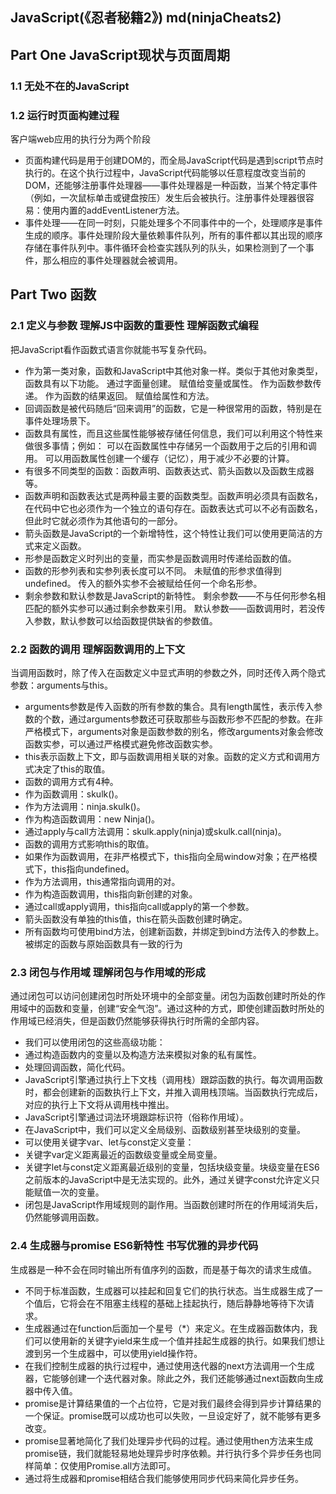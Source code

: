 ## JavaScript(《忍者秘籍2》) md(ninjaCheats2)

## Part One JavaScript现状与页面周期

### 1.1 无处不在的JavaScript

### 1.2 运行时页面构建过程

客户端web应用的执行分为两个阶段
- 页面构建代码是用于创建DOM的，而全局JavaScript代码是遇到script节点时执行的。在这个执行过程中，JavaScript代码能够以任意程度改变当前的DOM，还能够注册事件处理器——事件处理器是一种函数，当某个特定事件（例如，一次鼠标单击或键盘按压）发生后会被执行。注册事件处理器很容易：使用内置的addEventListener方法。
- 事件处理——在同一时刻，只能处理多个不同事件中的一个，处理顺序是事件生成的顺序。事件处理阶段大量依赖事件队列，所有的事件都以其出现的顺序存储在事件队列中。事件循环会检查实践队列的队头，如果检测到了一个事件，那么相应的事件处理器就会被调用。

## Part Two 函数

### 2.1 定义与参数 理解JS中函数的重要性 理解函数式编程

把JavaScript看作函数式语言你就能书写复杂代码。
- 作为第一类对象，函数和JavaScript中其他对象一样。类似于其他对象类型，函数具有以下功能。
 通过字面量创建。
 赋值给变量或属性。
 作为函数参数传递。
 作为函数的结果返回。
 赋值给属性和方法。
- 回调函数是被代码随后“回来调用”的函数，它是一种很常用的函数，特别是在事件处理场景下。
- 函数具有属性，而且这些属性能够被存储任何信息，我们可以利用这个特性来做很多事情；例如：
 可以在函数属性中存储另一个函数用于之后的引用和调用。
 可以用函数属性创建一个缓存（记忆），用于减少不必要的计算。
- 有很多不同类型的函数：函数声明、函数表达式、箭头函数以及函数生成器等。
- 函数声明和函数表达式是两种最主要的函数类型。函数声明必须具有函数名，在代码中它也必须作为一个独立的语句存在。函数表达式可以不必有函数名，但此时它就必须作为其他语句的一部分。
- 箭头函数是JavaScript的一个新增特性，这个特性让我们可以使用更简洁的方式来定义函数。
- 形参是函数定义时列出的变量，而实参是函数调用时传递给函数的值。
- 函数的形参列表和实参列表长度可以不同。
 未赋值的形参求值得到undefined。
 传入的额外实参不会被赋给任何一个命名形参。
- 剩余参数和默认参数是JavaScript的新特性。
 剩余参数——不与任何形参名相匹配的额外实参可以通过剩余参数来引用。
 默认参数——函数调用时，若没传入参数，默认参数可以给函数提供缺省的参数值。

 ### 2.2 函数的调用 理解函数调用的上下文

当调用函数时，除了传入在函数定义中显式声明的参数之外，同时还传入两个隐式参数：arguments与this。
- arguments参数是传入函数的所有参数的集合。具有length属性，表示传入参数的个数，通过arguments参数还可获取那些与函数形参不匹配的参数。在非严格模式下，arguments对象是函数参数的别名，修改arguments对象会修改函数实参，可以通过严格模式避免修改函数实参。
- this表示函数上下文，即与函数调用相关联的对象。函数的定义方式和调用方式决定了this的取值。
- 函数的调用方式有4种。
- 作为函数调用：skulk()。
- 作为方法调用：ninja.skulk()。
- 作为构造函数调用：new Ninja()。
- 通过apply与call方法调用：skulk.apply(ninja)或skulk.call(ninja)。
- 函数的调用方式影响this的取值。
- 如果作为函数调用，在非严格模式下，this指向全局window对象；在严格模式下，this指向undefined。
- 作为方法调用，this通常指向调用的对。
- 作为构造函数调用，this指向新创建的对象。
- 通过call或apply调用，this指向call或apply的第一个参数。
- 箭头函数没有单独的this值，this在箭头函数创建时确定。
- 所有函数均可使用bind方法，创建新函数，并绑定到bind方法传入的参数上。被绑定的函数与原始函数具有一致的行为

### 2.3 闭包与作用域 理解闭包与作用域的形成 

通过闭包可以访问创建闭包时所处环境中的全部变量。闭包为函数创建时所处的作用域中的函数和变量，创建“安全气泡”。通过这种的方式，即使创建函数时所处的作用域已经消失，但是函数仍然能够获得执行时所需的全部内容。
- 我们可以使用闭包的这些高级功能：
- 通过构造函数内的变量以及构造方法来模拟对象的私有属性。
- 处理回调函数，简化代码。
- JavaScript引擎通过执行上下文栈（调用栈）跟踪函数的执行。每次调用函数时，都会创建新的函数执行上下文，并推入调用栈顶端。当函数执行完成后，对应的执行上下文将从调用栈中推出。
- JavaScript引擎通过词法环境跟踪标识符（俗称作用域）。
- 在JavaScript中，我们可以定义全局级别、函数级别甚至块级别的变量。
- 可以使用关键字var、let与const定义变量：
- 关键字var定义距离最近的函数级变量或全局变量。
- 关键字let与const定义距离最近级别的变量，包括块级变量。块级变量在ES6之前版本的JavaScript中是无法实现的。此外，通过关键字const允许定义只能赋值一次的变量。
- 闭包是JavaScript作用域规则的副作用。当函数创建时所在的作用域消失后，仍然能够调用函数。

### 2.4 生成器与promise ES6新特性 书写优雅的异步代码

生成器是一种不会在同时输出所有值序列的函数，而是基于每次的请求生成值。
- 不同于标准函数，生成器可以挂起和回复它们的执行状态。当生成器生成了一个值后，它将会在不阻塞主线程的基础上挂起执行，随后静静地等待下次请求。
- 生成器通过在function后面加一个星号（*）来定义。在生成器函数体内，我们可以使用新的关键字yield来生成一个值并挂起生成器的执行。如果我们想让渡到另一个生成器中，可以使用yield操作符。
- 在我们控制生成器的执行过程中，通过使用迭代器的next方法调用一个生成器，它能够创建一个迭代器对象。除此之外，我们还能够通过next函数向生成器中传入值。
- promise是计算结果值的一个占位符，它是对我们最终会得到异步计算结果的一个保证。promise既可以成功也可以失败，一旦设定好了，就不能够有更多改变。
- promise显著地简化了我们处理异步代码的过程。通过使用then方法来生成promise链，我们就能轻易地处理异步时序依赖。并行执行多个异步任务也同样简单：仅使用Promise.all方法即可。
- 通过将生成器和promise相结合我们能够使用同步代码来简化异步任务。











